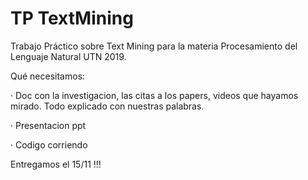 # TP TextMining
Trabajo Práctico sobre Text Mining para la materia Procesamiento del Lenguaje Natural UTN 2019.

Qué necesitamos:

· Doc con la investigacion, las citas a los papers, videos que hayamos mirado. Todo explicado con nuestras palabras.

· Presentacion ppt

· Codigo corriendo

Entregamos el 15/11 !!!
